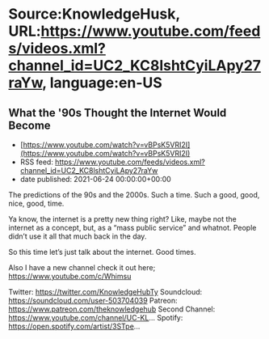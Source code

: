 # Source:KnowledgeHusk, URL:https://www.youtube.com/feeds/videos.xml?channel_id=UC2_KC8lshtCyiLApy27raYw, language:en-US

## What the '90s Thought the Internet Would Become
 - [https://www.youtube.com/watch?v=vBPsK5VRI2I](https://www.youtube.com/watch?v=vBPsK5VRI2I)
 - RSS feed: https://www.youtube.com/feeds/videos.xml?channel_id=UC2_KC8lshtCyiLApy27raYw
 - date published: 2021-06-24 00:00:00+00:00

The predictions of the 90s and the 2000s. Such a time. Such a good, good, nice, good, time. 

Ya know, the internet is a pretty new thing right? Like, maybe not the internet as a concept, but, as a “mass public service” and whatnot. People didn’t use it all that much back in the day.

So this time let’s just talk about the internet. Good times.

Also I have a new channel check it out here;
https://www.youtube.com/c/Whimsu

Twitter: https://twitter.com/KnowledgeHubTy
Soundcloud: https://soundcloud.com/user-503704039
Patreon: https://www.patreon.com/theknowledgehub
Second Channel: https://www.youtube.com/channel/UC-KL...
Spotify: https://open.spotify.com/artist/3STpe...

